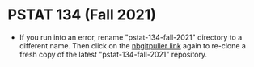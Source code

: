 # PSTAT 134 (Fall 2021)

* If you run into an error, rename "pstat-134-fall-2021" directory to a different name. Then click on the [nbgitpuller link](https://pstat134.lsit.ucsb.edu/hub/user-redirect/git-pull?repo=https%3A%2F%2Fgithub.com%2Fedensunyidan%2Fpstat-134-fall-2021&urlpath=tree%2Fpstat-134-fall-2021%2F&branch=public) again to re-clone a fresh copy of the latest "pstat-134-fall-2021" repository.
